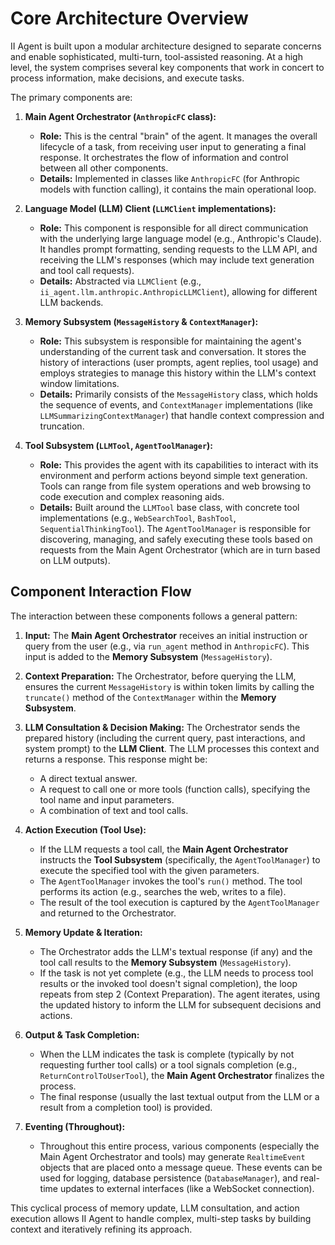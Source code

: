 # Core Architecture Overview

II Agent is built upon a modular architecture designed to separate concerns and enable sophisticated, multi-turn, tool-assisted reasoning. At a high level, the system comprises several key components that work in concert to process information, make decisions, and execute tasks.

The primary components are:

1.  **Main Agent Orchestrator (`AnthropicFC` class):**
    *   **Role:** This is the central "brain" of the agent. It manages the overall lifecycle of a task, from receiving user input to generating a final response. It orchestrates the flow of information and control between all other components.
    *   **Details:** Implemented in classes like `AnthropicFC` (for Anthropic models with function calling), it contains the main operational loop.

2.  **Language Model (LLM) Client (`LLMClient` implementations):**
    *   **Role:** This component is responsible for all direct communication with the underlying large language model (e.g., Anthropic's Claude). It handles prompt formatting, sending requests to the LLM API, and receiving the LLM's responses (which may include text generation and tool call requests).
    *   **Details:** Abstracted via `LLMClient` (e.g., `ii_agent.llm.anthropic.AnthropicLLMClient`), allowing for different LLM backends.

3.  **Memory Subsystem (`MessageHistory` & `ContextManager`):**
    *   **Role:** This subsystem is responsible for maintaining the agent's understanding of the current task and conversation. It stores the history of interactions (user prompts, agent replies, tool usage) and employs strategies to manage this history within the LLM's context window limitations.
    *   **Details:** Primarily consists of the `MessageHistory` class, which holds the sequence of events, and `ContextManager` implementations (like `LLMSummarizingContextManager`) that handle context compression and truncation.

4.  **Tool Subsystem (`LLMTool`, `AgentToolManager`):**
    *   **Role:** This provides the agent with its capabilities to interact with its environment and perform actions beyond simple text generation. Tools can range from file system operations and web browsing to code execution and complex reasoning aids.
    *   **Details:** Built around the `LLMTool` base class, with concrete tool implementations (e.g., `WebSearchTool`, `BashTool`, `SequentialThinkingTool`). The `AgentToolManager` is responsible for discovering, managing, and safely executing these tools based on requests from the Main Agent Orchestrator (which are in turn based on LLM outputs).

## Component Interaction Flow

The interaction between these components follows a general pattern:

1.  **Input:** The **Main Agent Orchestrator** receives an initial instruction or query from the user (e.g., via `run_agent` method in `AnthropicFC`). This input is added to the **Memory Subsystem** (`MessageHistory`).

2.  **Context Preparation:** The Orchestrator, before querying the LLM, ensures the current `MessageHistory` is within token limits by calling the `truncate()` method of the `ContextManager` within the **Memory Subsystem**.

3.  **LLM Consultation & Decision Making:** The Orchestrator sends the prepared history (including the current query, past interactions, and system prompt) to the **LLM Client**. The LLM processes this context and returns a response. This response might be:
    *   A direct textual answer.
    *   A request to call one or more tools (function calls), specifying the tool name and input parameters.
    *   A combination of text and tool calls.

4.  **Action Execution (Tool Use):**
    *   If the LLM requests a tool call, the **Main Agent Orchestrator** instructs the **Tool Subsystem** (specifically, the `AgentToolManager`) to execute the specified tool with the given parameters.
    *   The `AgentToolManager` invokes the tool's `run()` method. The tool performs its action (e.g., searches the web, writes to a file).
    *   The result of the tool execution is captured by the `AgentToolManager` and returned to the Orchestrator.

5.  **Memory Update & Iteration:**
    *   The Orchestrator adds the LLM's textual response (if any) and the tool call results to the **Memory Subsystem** (`MessageHistory`).
    *   If the task is not yet complete (e.g., the LLM needs to process tool results or the invoked tool doesn't signal completion), the loop repeats from step 2 (Context Preparation). The agent iterates, using the updated history to inform the LLM for subsequent decisions and actions.

6.  **Output & Task Completion:**
    *   When the LLM indicates the task is complete (typically by not requesting further tool calls) or a tool signals completion (e.g., `ReturnControlToUserTool`), the **Main Agent Orchestrator** finalizes the process.
    *   The final response (usually the last textual output from the LLM or a result from a completion tool) is provided.

7.  **Eventing (Throughout):**
    *   Throughout this entire process, various components (especially the Main Agent Orchestrator and tools) may generate `RealtimeEvent` objects that are placed onto a message queue. These events can be used for logging, database persistence (`DatabaseManager`), and real-time updates to external interfaces (like a WebSocket connection).

This cyclical process of memory update, LLM consultation, and action execution allows II Agent to handle complex, multi-step tasks by building context and iteratively refining its approach.
